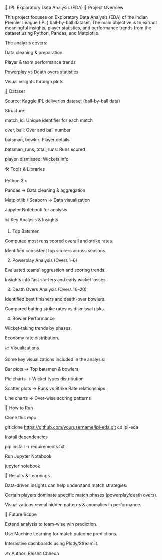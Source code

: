 🏏 IPL Exploratory Data Analysis (EDA)
📌 Project Overview

This project focuses on Exploratory Data Analysis (EDA) of the Indian Premier League (IPL) ball-by-ball dataset.
The main objective is to extract meaningful insights, player statistics, and performance trends from the dataset using Python, Pandas, and Matplotlib.

The analysis covers:

Data cleaning & preparation

Player & team performance trends

Powerplay vs Death overs statistics

Visual insights through plots

📂 Dataset

Source: Kaggle IPL deliveries dataset (ball-by-ball data)

Structure:

match_id: Unique identifier for each match

over, ball: Over and ball number

batsman, bowler: Player details

batsman_runs, total_runs: Runs scored

player_dismissed: Wickets info

🛠️ Tools & Libraries

Python 3.x

Pandas → Data cleaning & aggregation

Matplotlib / Seaborn → Data visualization

Jupyter Notebook for analysis

📊 Key Analysis & Insights
1. Top Batsmen

Computed most runs scored overall and strike rates.

Identified consistent top scorers across seasons.

2. Powerplay Analysis (Overs 1–6)

Evaluated teams’ aggression and scoring trends.

Insights into fast starters and early wicket losses.

3. Death Overs Analysis (Overs 16–20)

Identified best finishers and death-over bowlers.

Compared batting strike rates vs dismissal risks.

4. Bowler Performance

Wicket-taking trends by phases.

Economy rate distribution.

📈 Visualizations

Some key visualizations included in the analysis:

Bar plots → Top batsmen & bowlers

Pie charts → Wicket types distribution

Scatter plots → Runs vs Strike Rate relationships

Line charts → Over-wise scoring patterns

🚀 How to Run

Clone this repo

git clone https://github.com/yourusername/ipl-eda.git
cd ipl-eda


Install dependencies

pip install -r requirements.txt


Run Jupyter Notebook

jupyter notebook

📌 Results & Learnings

Data-driven insights can help understand match strategies.

Certain players dominate specific match phases (powerplay/death overs).

Visualizations reveal hidden patterns & anomalies in performance.

📜 Future Scope

Extend analysis to team-wise win prediction.

Use Machine Learning for match outcome predictions.

Interactive dashboards using Plotly/Streamlit.

✍️ Author: Rhishit Chheda

